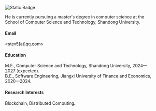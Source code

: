 

![Static Badge](https://img.shields.io/badge/Shuhao-github-blue?style=for-the-badge&logo=github&logoColor=black&logoSize=auto&label=Steve&labelColor=abcdef&color=white&cacheSeconds=3600&link=https%3A%2F%2Fgithub.com%2FSteve0ne)

He is currently pursuing a master's degree in computer science at the School of Computer Science and Technology, Shandong University.

#### Email
<stev5[at]qq.com>

#### Education
M.E., Computer Science and Technology, Shandong University, 2024—2027 (expected).\
B.E., Software Engineering, Jiangxi University of Finance and Economics, 2020—2024.

#### Research Interests
Blockchain, Distributed Computing.

